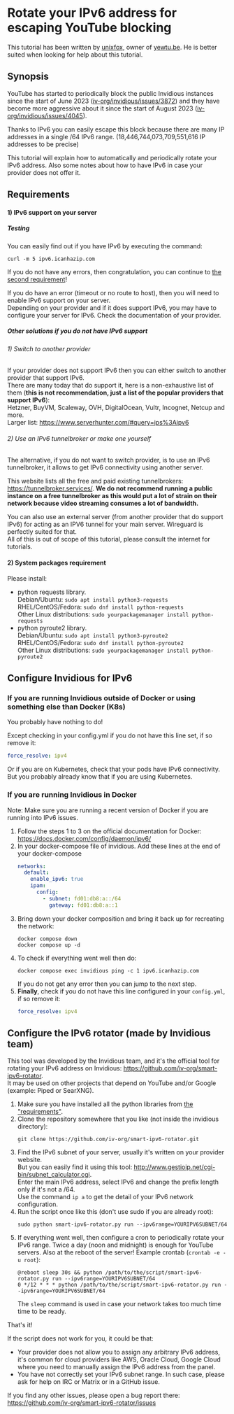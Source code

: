# Rotate your IPv6 address for escaping YouTube blocking

This tutorial has been written by [unixfox](https://github.com/unixfox), owner of [yewtu.be](https://yewtu.be/). He is better suited when looking for help about this tutorial.

## Synopsis

YouTube has started to periodically block the public Invidious instances since the start of June 2023 ([iv-org/invidious/issues/3872](https://github.com/iv-org/invidious/issues/3872)) and they have become more aggressive about it since the start of August 2023 ([iv-org/invidious/issues/4045](https://github.com/iv-org/invidious/issues/4045)).

Thanks to IPv6 you can easily escape this block because there are many IP addresses in a single /64 IPv6 range. (18,446,744,073,709,551,616 IP addresses to be precise)

This tutorial will explain how to automatically and periodically rotate your IPv6 address. Also some notes about how to have IPv6 in case your provider does not offer it.

## Requirements
#### 1) IPv6 support on your server
##### Testing
You can easily find out if you have IPv6 by executing the command:
```
curl -m 5 ipv6.icanhazip.com
```     
If you do not have any errors, then congratulation, you can continue to [the second requirement](#2-system-packages-requirement)!

If you do have an error (timeout or no route to host), then you will need to enable IPv6 support on your server.  
Depending on your provider and if it does support IPv6, you may have to configure your server for IPv6. Check the documentation of your provider.

##### Other solutions if you do not have IPv6 support

###### 1) Switch to another provider

If your provider does not support IPv6 then you can either switch to another provider that support IPv6.  
There are many today that do support it, here is a non-exhaustive list of them (**this is not recommendation, just a list of the popular providers that support IPv6**):  
Hetzner, BuyVM, Scaleway, OVH, DigitalOcean, Vultr, Incognet, Netcup and more.   
Larger list: https://www.serverhunter.com/#query=ips%3Aipv6   

###### 2) Use an IPv6 tunnelbroker or make one yourself

The alternative, if you do not want to switch provider, is to use an IPv6 tunnelbroker, it allows to get IPv6 connectivity using another server.

This website lists all the free and paid existing tunnelbrokers: https://tunnelbroker.services/. **We do not recommend running a public instance on a free tunnelbroker as this would put a lot of strain on their network because video streaming consumes a lot of bandwidth.**  

You can also use an external server (from another provider that do support IPv6) for acting as an IPV6 tunnel for your main server. Wireguard is perfectly suited for that.  
All of this is out of scope of this tutorial, please consult the internet for tutorials.

#### 2) System packages requirement
Please install:

- python requests library.  
  Debian/Ubuntu: `sudo apt install python3-requests`  
  RHEL/CentOS/Fedora: `sudo dnf install python-requests`    
  Other Linux distributions: `sudo yourpackagemanager install python-requests`
- python pyroute2 library.   
  Debian/Ubuntu: `sudo apt install python3-pyroute2`   
  RHEL/CentOS/Fedora: `sudo dnf install python-pyroute2`  
  Other Linux distributions: `sudo yourpackagemanager install python-pyroute2`

## Configure Invidious for IPv6
### If you are running Invidious outside of Docker or using something else than Docker (K8s)
You probably have nothing to do!

Except checking in your config.yml if you do not have this line set, if so remove it:
```yaml
force_resolve: ipv4
```

Or if you are on Kubernetes, check that your pods have IPv6 connectivity. But you probably already know that if you are using Kubernetes.

### If you are running Invidious in Docker
Note: Make sure you are running a recent version of Docker if you are running into IPv6 issues.

1. Follow the steps 1 to 3 on the official documentation for Docker: https://docs.docker.com/config/daemon/ipv6/
2. In your docker-compose file of invidious. Add these lines at the end of your docker-compose
   ```yaml
   networks:
     default:
       enable_ipv6: true
       ipam:
         config:
           - subnet: fd01:db8:a::/64
             gateway: fd01:db8:a::1

   ```
3. Bring down your docker composition and bring it back up for recreating the network:
   ```
   docker compose down
   docker compose up -d
   ```
4. To check if everything went well then do:
   ```
   docker compose exec invidious ping -c 1 ipv6.icanhazip.com
   ```
   If you do not get any error then you can jump to the next step.
5. **Finally**, check if you do not have this line configured in your `config.yml`, if so remove it:
   ```yaml
   force_resolve: ipv4
   ```

## Configure the IPv6 rotator (made by Invidious team)
This tool was developed by the Invidious team, and it's the official tool for rotating your IPv6 address on Invidious: https://github.com/iv-org/smart-ipv6-rotator.  
It may be used on other projects that depend on YouTube and/or Google (example: Piped or SearXNG).

1. Make sure you have installed all the python libraries from [the "requirements"](#requirements).
2. Clone the repository somewhere that you like (not inside the invidious directory):
   ```
   git clone https://github.com/iv-org/smart-ipv6-rotator.git
   ```
3. Find the IPv6 subnet of your server, usually it's written on your provider website.  
   But you can easily find it using this tool: http://www.gestioip.net/cgi-bin/subnet_calculator.cgi.  
   Enter the main IPv6 address, select IPv6 and change the prefix length only if it's not a /64.  
   Use the command `ip a` to get the detail of your IPv6 network configuration.
4. Run the script once like this (don't use sudo if you are already root):
   ```
   sudo python smart-ipv6-rotator.py run --ipv6range=YOURIPV6SUBNET/64
   ```
5. If everything went well, then configure a cron to periodically rotate your IPv6 range. Twice a day (noon and midnight) is enough for YouTube servers. Also at the reboot of the server!
   Example crontab (`crontab -e -u root`):
   ```
   @reboot sleep 30s && python /path/to/the/script/smart-ipv6-rotator.py run --ipv6range=YOURIPV6SUBNET/64
   0 */12 * * * python /path/to/the/script/smart-ipv6-rotator.py run --ipv6range=YOURIPV6SUBNET/64
   ```  
   The `sleep` command is used in case your network takes too much time time to be ready.

That's it!

If the script does not work for you, it could be that:

- Your provider does not allow you to assign any arbitrary IPv6 address, it's common for cloud providers like AWS, Oracle Cloud, Google Cloud where you need to manually assign the IPv6 address from the panel.
- You have not correctly set your IPv6 subnet range. In such case, please ask for help on IRC or Matrix or in a GitHub issue.

If you find any other issues, please open a bug report there: https://github.com/iv-org/smart-ipv6-rotator/issues
